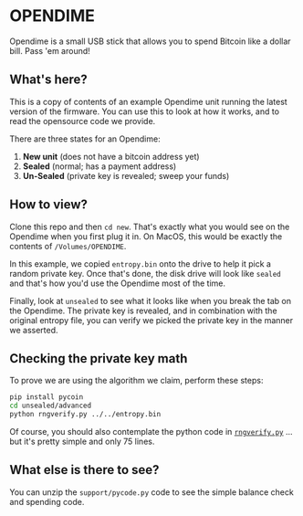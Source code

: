 # OPENDIME

Opendime is a small USB stick that allows you to spend Bitcoin like a dollar bill.
Pass 'em around!

## What's here?

This is a copy of contents of an example Opendime unit running the latest version
of the firmware. You can use this to look at how it works, and to read the 
opensource code we provide.

There are three states for an Opendime:

1) **New unit** (does not have a bitcoin address yet)
2) **Sealed** (normal; has a payment address)
2) **Un-Sealed** (private key is revealed; sweep your funds)


## How to view?

Clone this repo and then `cd new`. That's exactly what you would
see on the Opendime when you first plug it in. On MacOS, this would
be exactly the contents of `/Volumes/OPENDIME`.

In this example, we copied `entropy.bin` onto the drive to help it pick a random
private key. Once that's done, the disk drive will look like `sealed` and that's
how you'd use the Opendime most of the time.

Finally, look at `unsealed` to see what it looks like when you break the tab on
the Opendime. The private key is revealed, and in combination with the original
entropy file, you can verify we picked the private key in the manner we asserted.


## Checking the private key math

To prove we are using the algorithm we claim, perform these steps:

```bash
pip install pycoin
cd unsealed/advanced
python rngverify.py ../../entropy.bin
```


Of course, you should also contemplate the python
code in [`rngverify.py`](blob/master/unsealed/advanced/rngverify.py)
... but it's pretty simple and only 75 lines.


## What else is there to see?

You can unzip the `support/pycode.py` code to see the simple balance
check and spending code.
